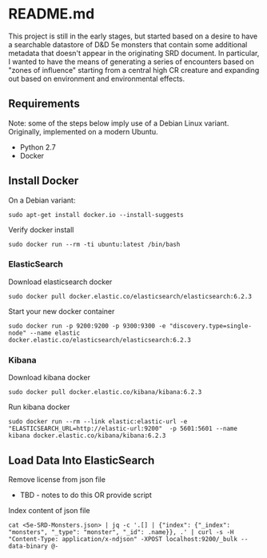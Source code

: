 # README.md

This project is still in the early stages, but started based on a desire to have a searchable datastore of D&D 5e monsters that contain some additional metadata that doesn't appear in the originating SRD document. In particular, I wanted to have the means of generating a series of encounters based on "zones of influence" starting from a central high CR creature and expanding out based on environment and environmental effects.

## Requirements

Note: some of the steps below imply use of a Debian Linux variant. Originally, implemented on a modern Ubuntu.

- Python 2.7
- Docker

## Install Docker

On a Debian variant:

```
sudo apt-get install docker.io --install-suggests
```

Verify docker install

```
sudo docker run --rm -ti ubuntu:latest /bin/bash
```

### ElasticSearch

Download elasticsearch docker

```
sudo docker pull docker.elastic.co/elasticsearch/elasticsearch:6.2.3
```

Start your new docker container

```
sudo docker run -p 9200:9200 -p 9300:9300 -e "discovery.type=single-node" --name elastic docker.elastic.co/elasticsearch/elasticsearch:6.2.3
```

### Kibana

Download kibana docker

```
sudo docker pull docker.elastic.co/kibana/kibana:6.2.3
```

Run kibana docker

```
sudo docker run --rm --link elastic:elastic-url -e "ELASTICSEARCH_URL=http://elastic-url:9200"  -p 5601:5601 --name kibana docker.elastic.co/kibana/kibana:6.2.3
```

## Load Data Into ElasticSearch

Remove license from json file

- TBD - notes to do this OR provide script

Index content of json file

```
cat <5e-SRD-Monsters.json> | jq -c '.[] | {"index": {"_index": "monsters", "_type": "monster", "_id": .name}}, .' | curl -s -H "Content-Type: application/x-ndjson" -XPOST localhost:9200/_bulk --data-binary @-
```

